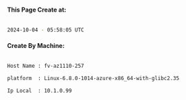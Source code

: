 
   
#### This Page Create at:

```bash

2024-10-04 - 05:58:05 UTC

```

#### Create By Machine:

```bash

Host Name : fv-az1110-257

platform  : Linux-6.8.0-1014-azure-x86_64-with-glibc2.35

Ip Local  : 10.1.0.99

```

